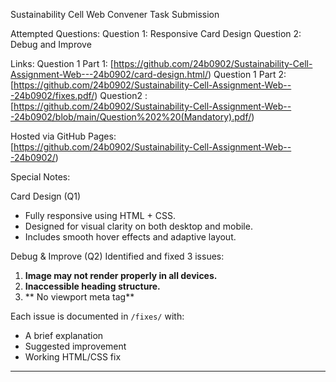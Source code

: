 Sustainability Cell Web Convener Task Submission

Attempted Questions:
Question 1: Responsive Card Design
Question 2: Debug and Improve

Links:
Question 1 Part 1: [https://github.com/24b0902/Sustainability-Cell-Assignment-Web---24b0902/card-design.html/)
Question 1 Part 2: [https://github.com/24b0902/Sustainability-Cell-Assignment-Web---24b0902/fixes.pdf/)
Question2 : [https://github.com/24b0902/Sustainability-Cell-Assignment-Web---24b0902/blob/main/Question%202%20(Mandatory).pdf/)

Hosted via GitHub Pages:  
[https://github.com/24b0902/Sustainability-Cell-Assignment-Web---24b0902/)

Special Notes:

 Card Design (Q1)
- Fully responsive using HTML + CSS.
- Designed for visual clarity on both desktop and mobile.
- Includes smooth hover effects and adaptive layout.

 Debug & Improve (Q2)
Identified and fixed 3 issues:
1. **Image may not render properly in all devices.**
2. **Inaccessible heading structure.**
3. ** No viewport meta tag**

Each issue is documented in `/fixes/` with:
- A brief explanation
- Suggested improvement
- Working HTML/CSS fix

---


